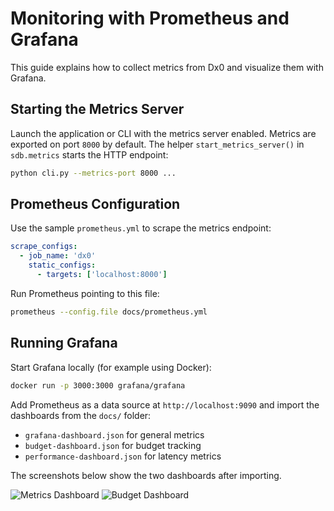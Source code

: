 # Monitoring with Prometheus and Grafana

This guide explains how to collect metrics from Dx0 and visualize them with Grafana.

## Starting the Metrics Server

Launch the application or CLI with the metrics server enabled. Metrics are exported on port `8000` by default. The helper `start_metrics_server()` in `sdb.metrics` starts the HTTP endpoint:

```bash
python cli.py --metrics-port 8000 ...
```

## Prometheus Configuration

Use the sample `prometheus.yml` to scrape the metrics endpoint:

```yaml
scrape_configs:
  - job_name: 'dx0'
    static_configs:
      - targets: ['localhost:8000']
```

Run Prometheus pointing to this file:

```bash
prometheus --config.file docs/prometheus.yml
```

## Running Grafana

Start Grafana locally (for example using Docker):

```bash
docker run -p 3000:3000 grafana/grafana
```

Add Prometheus as a data source at `http://localhost:9090` and import the dashboards from the `docs/` folder:

- `grafana-dashboard.json` for general metrics
- `budget-dashboard.json` for budget tracking
- `performance-dashboard.json` for latency metrics

The screenshots below show the two dashboards after importing.

![Metrics Dashboard](images/grafana_metrics.png.b64)
![Budget Dashboard](images/grafana_budget.png.b64)

